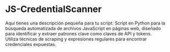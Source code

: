 # JS-CredentialScanner
 Aquí tienes una descripción pequeña para tu script:  Script en Python para la búsqueda automatizada de archivos JavaScript en páginas web, diseñado para identificar y extraer patrones clave como claves de API y tokens. Utiliza técnicas de scraping y expresiones regulares para encontrar credenciales expuestas.
